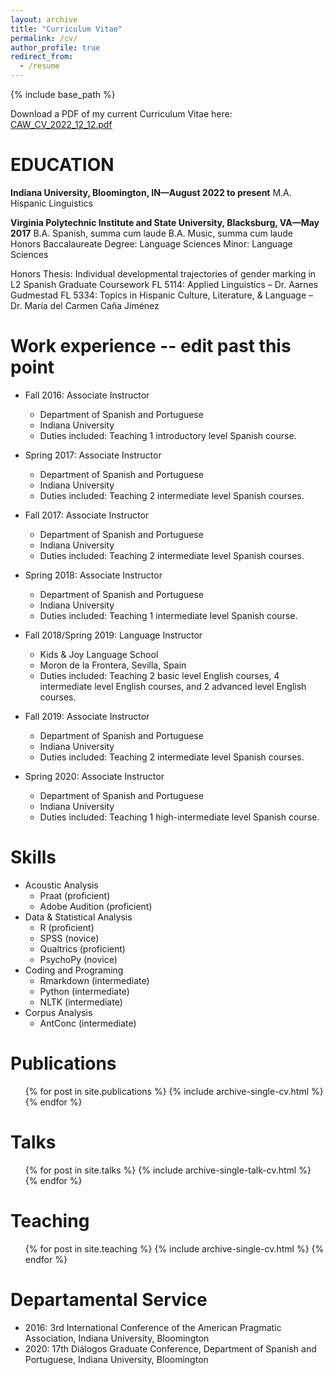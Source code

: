 ```yaml
---
layout: archive
title: "Curriculum Vitae"
permalink: /cv/
author_profile: true
redirect_from:
  - /resume
---
```


{% include base_path %}

Download a PDF of my current Curriculum Vitae here: [CAW_CV_2022_12_12.pdf](https://github.com/caroalyse/caroalyse.github.io/files/10211277/CAW_CV_2022_12_12.pdf)


EDUCATION
======
**Indiana University, Bloomington, IN—August 2022 to present**
M.A. Hispanic Linguistics

**Virginia Polytechnic Institute and State University, Blacksburg, VA—May 2017**
B.A. Spanish, summa cum laude
B.A. Music, summa cum laude
Honors Baccalaureate Degree: Language Sciences
Minor: Language Sciences

Honors Thesis: Individual developmental trajectories of gender marking in L2 Spanish
	Graduate Coursework
FL 5114: Applied Linguistics – Dr. Aarnes Gudmestad
FL 5334: Topics in Hispanic Culture, Literature, & Language – Dr. María del Carmen Caña Jiménez 

Work experience -- edit past this point
======
* Fall 2016: Associate Instructor
  * Department of Spanish and Portuguese
  * Indiana University
  * Duties included: Teaching 1 introductory level Spanish course. 

* Spring 2017: Associate Instructor
  * Department of Spanish and Portuguese
  * Indiana University
  * Duties included: Teaching 2 intermediate level Spanish courses.
  
* Fall 2017: Associate Instructor
  * Department of Spanish and Portuguese
  * Indiana University
  * Duties included: Teaching 2 intermediate level Spanish courses.
  
* Spring 2018: Associate Instructor
  * Department of Spanish and Portuguese
  * Indiana University
  * Duties included: Teaching 1 intermediate level Spanish course.
  
* Fall 2018/Spring 2019: Language Instructor
  * Kids & Joy Language School
  * Moron de la Frontera, Sevilla, Spain
  * Duties included: Teaching 2 basic level English courses, 4 intermediate level English courses, and 2 advanced level English courses.
  
* Fall 2019: Associate Instructor
  * Department of Spanish and Portuguese
  * Indiana University
  * Duties included: Teaching 2 intermediate level Spanish courses.
  
* Spring 2020: Associate Instructor
  * Department of Spanish and Portuguese
  * Indiana University
  * Duties included: Teaching 1 high-intermediate level Spanish course.
  
Skills
======
* Acoustic Analysis
  * Praat (proficient) 
  * Adobe Audition (proficient)
* Data & Statistical Analysis
  * R (proficient)
  * SPSS (novice)
  * Qualtrics (proficient)
  * PsychoPy (novice)
* Coding and Programing 
  * Rmarkdown (intermediate)
  * Python (intermediate)
  * NLTK (intermediate)
* Corpus Analysis
  * AntConc (intermediate)

Publications
======
  <ul>{% for post in site.publications %}
    {% include archive-single-cv.html %}
  {% endfor %}</ul>
  
Talks
======
  <ul>{% for post in site.talks %}
    {% include archive-single-talk-cv.html %}
  {% endfor %}</ul>
  
Teaching
======
  <ul>{% for post in site.teaching %}
    {% include archive-single-cv.html %}
  {% endfor %}</ul>
  
Departamental Service
======
* 2016: 3rd International Conference of the American Pragmatic Association, Indiana University, Bloomington
* 2020: 17th Diálogos Graduate Conference, Department of Spanish and Portuguese, Indiana University, Bloomington

